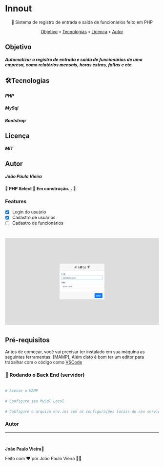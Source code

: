 # Innout
<p align="center"> 🚀 Sistema de registro de entrada e saída de funcionários feito em PHP</p>

<p align="center">
 <a href="#objetivo">Objetivo</a> •
 <a href="#tecnologias">Tecnologias</a> • 
 <a href="#licenc-a">Licença</a> • 
 <a href="#autor">Autor</a>
</p>

<div id="objetivo">
 <h2>Objetivo</h2>
<h5>Automatizar o registro de entrada e saída de funcionários de uma empresa, como relatórios mensais, horas extras, faltas e etc.<h5>
 </div>
 
 <div id="tecnologias">
 <h2>🛠Tecnologias</h2>
  <h5>PHP<h5>
  <h5>MySql<h5>
  <h5>Bootstrap<h5>
 </div>
   
  <div id="licenc-a">
   <h2>Licença</h2>
    <h5>MIT<h5>
  </div>
     
   <div id="autor">
   <h2>Autor</h2>
    <h5>João Paulo Vieira<h5>
  </div>
     
 <h4> 
	🚧  PHP Select 🚀 Em construção...  🚧
</h4>

### Features

- [x] Login do usuário
- [x] Cadastro de usuários
- [ ] Cadastro de funcionários

<h1 align="center">
  <img alt="Login" title="#Login" src="./public/assets/screenshots/innout-login.png" />
</h1>

## Pré-requisitos

Antes de começar, você vai precisar ter instalado em sua máquina as seguintes ferramentas:
[MAMP],  Além disto é bom ter um editor para trabalhar com o código como [VSCode](https://code.visualstudio.com/)

### 🎲 Rodando o Back End (servidor)

```bash

# Acesse o MAMP

# Configure seu MySql Local

# Configure o arquivo env.ini com as configurações locais do seu servidor mysql, como o host, user, password e database

```

### Autor
---

 <img style="border-radius: 50%;" src="https://avatars0.githubusercontent.com/u/29737198?s=460&u=ee291d8e2af73d2411363317b8e8e33a2b07bdd8&v=4" width="100px;" alt=""/>

 <b>João Paulo Vieira</b>🚀
 
  
  
Feito com ❤️ por João Paulo Vieira 👋🏽 


